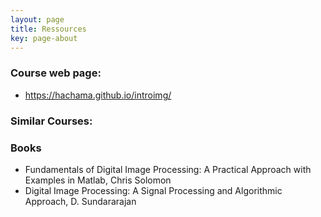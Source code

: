```yaml
---
layout: page
title: Ressources
key: page-about
---
```


### Course web page: 
- <https://hachama.github.io/introimg/>

### Similar Courses: 

	
### Books
- Fundamentals of Digital Image Processing: A Practical Approach with Examples in Matlab, Chris Solomon
- Digital Image Processing: A Signal Processing and Algorithmic Approach, D. Sundararajan